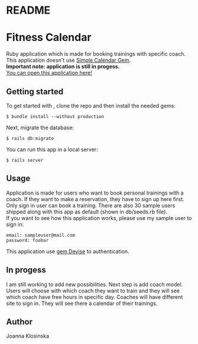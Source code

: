 # README

# Fitness Calendar

Ruby application which is made for booking trainings with specific coach. This application doesn't use [Simple Calendar Gem](https://github.com/excid3/simple_calendar).<br>
<b>Important note: application is still in progess.</b>
<br>
[You can open this application here!](https://serene-crag-71591.herokuapp.com/)

## Getting started
To get started with , clone the repo and then install the needed gems:
```
$ bundle install --without production
```
Next, migrate the database:
```
$ rails db:migrate
```
You can run this app in a local server:
```
$ rails server
```

## Usage
Application is made for users who want to book personal trainings with a coach. If they want to make a reservation, they have to sign up here first. Only sign in user can book a training. There are also 30 sample users shipped along with this app as default (shown in db/seeds.rb file).<br>
If you want to see how this application works, please use my sample user to sign in:
```
email: sampleuser@mail.com
password: foobar
```
This application use [gem Devise](https://github.com/heartcombo/devise) to authentication.

## In progess
I am still working to add new possibilities. Next step is add coach model. Users will choose with which coach they want to train and they will see which coach have free hours in specific day. Coaches will have different site to sign in. They will see there a calendar of their trainings.

## Author
Joanna Klosinska
